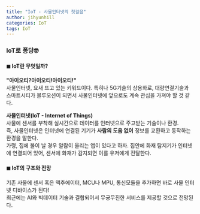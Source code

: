 ```yaml
---
title: "IoT - 사물인터넷의 첫걸음"
author: jihyunhill
categories: IoT
tags: IoT
---
```

### IoT로 퐁당🤓     

#### ◼︎ IoT란 무엇일까?     
__"아이오티?아이오티!아이오티!"__       
사물인터넷, 요새 뜨고 있는 키워드이다. 특히나 5G기술의 상용화로, 대량연결기술과 스마트시티가 블루오션이 되면서 사물인터넷에 앞으로도 계속 관심을 가져야 할 것 같다.     

__사물인터넷(IoT - Internet of Things)__      
사물에 센서를 부착해 실시간으로 데이터를 인터넷으로 주고받는 기술이나 환경.     
즉, 사물인터넷은 인터넷에 연결된 기기가 __사람의 도움 없이__ 정보를 교환하고 동작하는 환경을 말한다.    
가령, 집에 불이 날 경우 알람이 울리는 앱이 있다고 하자. 집안에 화재 탐지기가 인터넷에 연결되어 있어, 센서에 화재가 감지되면 이를 유저에게 전달한다.         

#### ◼︎ IoT의 구조와 전망                  
기존 사물에 센서 혹은 액추에이터, MCU나 MPU, 통신모듈을 추가하면 바로 사물 인터넷 디바이스가 된다!     
최근에는 AI와 빅데이터 기술과 결합되어서 무궁무진한 서비스를 제공할 것으로 전망된다.    
